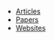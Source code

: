 * [Articles](https://github.com/nealav/things-i-like/blob/master/articles.md)
* [Papers](https://github.com/nealav/things-i-like/blob/master/papers.md)
* [Websites](https://github.com/nealav/things-i-like/blob/master/websites.md)
